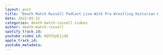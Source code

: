```yaml
---
layout: post
title: "Death Match Russell PodCast Live With Pro Wrestling Historian Writer John Cosper"
date: 2022-05-31
categories: death-match-russell videos
author: death-match-russell
spotify_track_id: 
youtube_video_id: KQY5SpE1jdQ
apple_track_id: 
youtube_metadata: 
---
```

